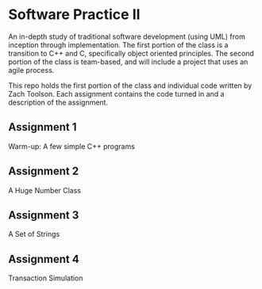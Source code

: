 Software Practice II
====================

An in-depth study of traditional software development (using UML) from inception through implementation. The first portion of the class is a transition to C++ and C, specifically object oriented principles. The second portion of the class is team-based, and will include a project that uses an agile process.

This repo holds the first portion of the class and individual code written by Zach Toolson. Each assignment contains the code turned in and a description of the assignment.


Assignment 1
------------
Warm-up: A few simple C++ programs

Assignment 2
------------
A Huge Number Class

Assignment 3
------------
A Set of Strings

Assignment 4
------------
Transaction Simulation
